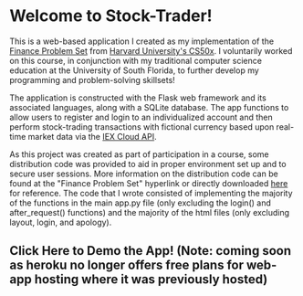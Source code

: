 # Welcome to Stock-Trader!
This is a web-based application I created as my implementation of the [Finance Problem Set](https://cs50.harvard.edu/x/2022/psets/9/finance/) from [Harvard University's CS50x](https://cs50.harvard.edu/x/2022/).
I voluntarily worked on this course, in conjunction with my traditional computer science education at the University of South Florida,
to further develop my programming and problem-solving skillsets!

The application is constructed with the Flask web framework and its associated languages, along with a SQLite database.
The app functions to allow users to register and login to an individualized account and then perform stock-trading transactions with fictional currency based upon real-time market data via the [IEX Cloud API](https://iexcloud.io/docs/api/).

As this project was created as part of participation in a course, some distribution code was provided to aid in proper environment set up and to secure user sessions.
More information on the distribution code can be found at the "Finance Problem Set" hyperlink or directly downloaded [here](https://cdn.cs50.net/2021/fall/psets/9/finance.zip) for reference.
The code that I wrote consisted of implementing the majority of the functions in the main app.py file (only excluding the login() and after_request() functions)
and the majority of the html files (only excluding layout, login, and apology).

## Click Here to Demo the App! (Note: coming soon as heroku no longer offers free plans for web-app hosting where it was previously hosted)
